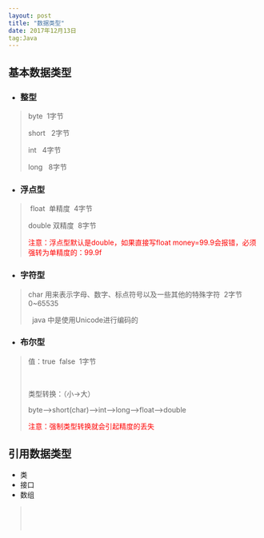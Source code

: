 ```yaml
---
layout: post
title: "数据类型"
date: 2017年12月13日   
tag:Java
---
```


<h2><a name="t0"></a>基本数据类型</h2>
<ul><li>
<h3><a name="t1"></a>整型</h3>
</li></ul><blockquote>
<p>byte&nbsp; 1字节<br></p>
<p>short   2字节<br></p>
<p>int&nbsp;&nbsp; 4字节<br></p>
<p>long&nbsp;&nbsp; 8字节<br></p>
</blockquote>
<ul><li>
<h3><a name="t2"></a>浮点型</h3>
</li></ul><blockquote>
<p>&nbsp;float&nbsp; 单精度&nbsp; 4字节<br></p>
<p>double 双精度&nbsp; 8字节</p>
<p><span style="color:#FF0000;">注意：浮点型默认是double，如果直接写float money=99.9会报错，必须强转为单精度的：99.9f</span></p>
</blockquote>
<ul><li>
<h3><a name="t3"></a>字符型</h3>
</li></ul><blockquote>
<p>char 用来表示字母、数字、标点符号以及一些其他的特殊字符&nbsp; 2字节&nbsp; 0~65535<br></p>
<p>&nbsp; java 中是使用Unicode进行编码的<br></p>
</blockquote>
<ul><li>
<h3><a name="t4"></a>布尔型</h3>
</li></ul><blockquote>
<p>值：true&nbsp; false&nbsp; 1字节</p>
<p><br></p>
<p>类型转换：（小-&gt;大）</p>
<p>byte--&gt;short(char)--&gt;int--&gt;long--&gt;float--&gt;double</p>
<p><span style="color:#FF0000;">注意：强制类型转换就会引起精度的丢失</span><br></p>
</blockquote>
<h2><a name="t5"></a>引用数据类型</h2>
<ul><li>类</li><li>接口</li><li>数组<br></li></ul><blockquote>
<p><br></p>
<p><br></p>
</blockquote>
    
